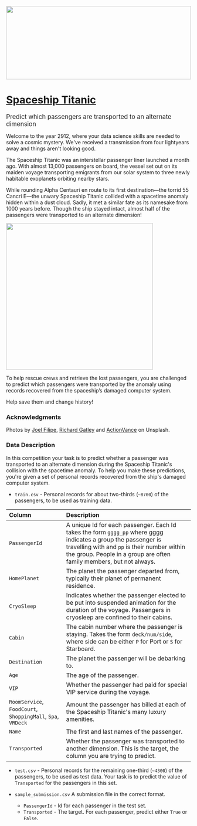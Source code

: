 <img src="https://images.unsplash.com/photo-1534996858221-380b92700493?ixlib=rb-1.2.1&ixid=MnwxMjA3fDB8MHxwaG90by1wYWdlfHxr8fGVufDB8fHx8&auto=format&fit=crop&w=1631&q=80" width="100%" height=200px>

<!-- # [Spaceship Titanic](https://www.kaggle.com/c/spaceship-titanic/overview) -->
<h1><a href="https://www.kaggle.com/c/spaceship-titanic/overview" target='_blank'>Spaceship Titanic</a></h1>

<big>Predict which passengers are transported to an alternate dimension</big>


Welcome to the year 2912, where your data science skills are needed to solve a cosmic mystery. We've received a transmission from four lightyears away and things aren't looking good.

The Spaceship Titanic was an interstellar passenger liner launched a month ago. With almost 13,000 passengers on board, the vessel set out on its maiden voyage transporting emigrants from our solar system to three newly habitable exoplanets orbiting nearby stars.

While rounding Alpha Centauri en route to its first destination—the torrid 55 Cancri E—the unwary Spaceship Titanic collided with a spacetime anomaly hidden within a dust cloud. Sadly, it met a similar fate as its namesake from 1000 years before. Though the ship stayed intact, almost half of the passengers were transported to an alternate dimension!

<img src="https://storage.googleapis.com/kaggle-media/competitions/Spaceship%20Titanic/joel-filipe-QwoNAhbmLLo-unsplash.jpg" width=400>

To help rescue crews and retrieve the lost passengers, you are challenged to predict which passengers were transported by the anomaly using records recovered from the spaceship’s damaged computer system.

Help save them and change history!

### Acknowledgments
Photos by [Joel Filipe](https://unsplash.com/@joelfilip?utm_source=unsplash&utm_medium=referral&utm_content=creditCopyText), [Richard Gatley](https://unsplash.com/@uncle_rickie?utm_source=unsplash&utm_medium=referral&utm_content=creditCopyText) and [ActionVance](https://unsplash.com/@actionvance?utm_source=unsplash&utm_medium=referral&utm_content=creditCopyText) on Unsplash.

### Data Description
In this competition your task is to predict whether a passenger was transported to an alternate dimension during the Spaceship Titanic's collision with the spacetime anomaly. To help you make these predictions, you're given a set of personal records recovered from the ship's damaged computer system.

- `train.csv` - Personal records for about two-thirds (`~8700`) of the passengers, to be used as training data.

|Column|Description|
|:-----|:----------|
|`PassengerId`|A unique Id for each passenger. Each Id takes the form `gggg_pp` where gggg indicates a group the passenger is travelling with and `pp` is their number within the group. People in a group are often family members, but not always.|
|`HomePlanet `|The planet the passenger departed from, typically their planet of permanent residence.|.
|`CryoSleep`|Indicates whether the passenger elected to be put into suspended animation for the duration of the voyage. Passengers in cryosleep are confined to their cabins.|
|`Cabin`|The cabin number where the passenger is staying. Takes the form `deck/num/side`, where side can be either `P` for Port or `S` for Starboard.|
|`Destination`|The planet the passenger will be debarking to.|
|`Age`|The age of the passenger.|
|`VIP`|Whether the passenger had paid for special VIP service during the voyage.|
|`RoomService`, `FoodCourt`, `ShoppingMall`, `Spa`, `VRDeck`|Amount the passenger has billed at each of the Spaceship Titanic's many luxury amenities.|
|`Name`|The first and last names of the passenger.|
|`Transported`|Whether the passenger was transported to another dimension. This is the target, the column you are trying to predict.|

- `test.csv` - Personal records for the remaining one-third (`~4300`) of the passengers, to be used as test data. Your task is to predict the value of `Transported` for the passengers in this set.

- `sample_submission.csv` A submission file in the correct format.
  - `PassengerId` - Id for each passenger in the test set.
  - `Transported` - The target. For each passenger, predict either `True` or `False`.
